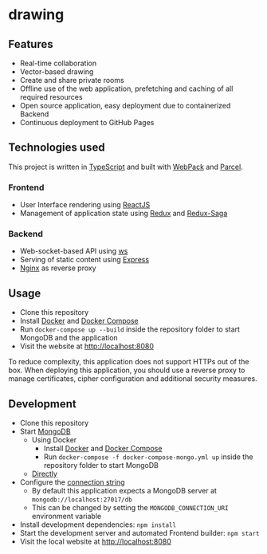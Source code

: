# drawing

## Features

-   Real-time collaboration
-   Vector-based drawing
-   Create and share private rooms
-   Offline use of the web application, prefetching and caching of all required resources
-   Open source application, easy deployment due to containerized Backend
-   Continuous deployment to GitHub Pages

## Technologies used

This project is written in [TypeScript](https://www.typescriptlang.org/) and built with [WebPack](https://webpack.js.org/) and [Parcel](https://parceljs.org/).

### Frontend

-   User Interface rendering using [ReactJS](https://reactjs.org/)
-   Management of application state using [Redux](https://redux.js.org/) and [Redux-Saga](https://redux-saga.js.org/)

### Backend

-   Web-socket-based API using [ws](https://www.npmjs.com/package/ws)
-   Serving of static content using [Express](https://expressjs.com/)
-   [Nginx](https://nginx.org/en/) as reverse proxy

## Usage

-   Clone this repository
-   Install [Docker](https://www.docker.com/) and [Docker Compose](https://docs.docker.com/compose/)
-   Run `docker-compose up --build` inside the repository folder to start MongoDB and the application
-   Visit the website at [http://localhost:8080](http://localhost:8080)

To reduce complexity, this application does not support HTTPs out of the box. When deploying this application, you should use a reverse proxy to manage certificates, cipher configuration and additional security measures.

## Development

-   Clone this repository
-   Start [MongoDB](https://www.mongodb.com/)
    -   Using Docker
        -   Install [Docker](https://www.docker.com/) and [Docker Compose](https://docs.docker.com/compose/)
        -   Run `docker-compose -f docker-compose-mongo.yml up` inside the repository folder to start MongoDB
    -   [Directly](https://www.mongodb.com/download-center/community)
-   Configure the [connection string](https://docs.mongodb.com/manual/reference/connection-string/)
    -   By default this application expects a MongoDB server at `mongodb://localhost:27017/db`
    -   This can be changed by setting the `MONGODB_CONNECTION_URI` environment variable
-   Install development dependencies: `npm install`
-   Start the development server and automated Frontend builder: `npm start`
-   Visit the local website at [http://localhost:8080](http://localhost:8080)
